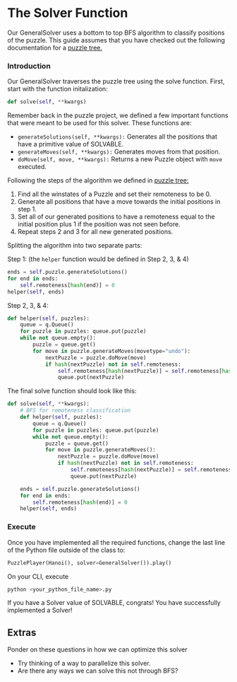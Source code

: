 # The Solver Function

Our GeneralSolver uses a bottom to top BFS algorithm to classify positions of the puzzle. This guide assumes that you have checked out the following documentation for a [puzzle tree.](https://nyc.cs.berkeley.edu/wiki/Puzzle_tree)

### Introduction
Our GeneralSolver traverses the puzzle tree using the solve function. First, start with the function initalization:
```python
def solve(self, **kwargs)
```

Remember back in the puzzle project, we defined a few important functions that were meant to be used for this solver. These functions are:
- ```generateSolutions(self, **kwargs):``` Generates all the positions that have a primitive value of SOLVABLE.
- ```generateMoves(self, **kwargs):``` Generates moves from that position.
- ```doMove(self, move, **kwargs):``` Returns a new Puzzle object with ```move``` executed. 

Following the steps of the algorithm we defined in [puzzle tree:](https://nyc.cs.berkeley.edu/wiki/Puzzle_tree)

1. Find all the winstates of a Puzzle and set their remoteness to be 0.
2. Generate all positions that have a move towards the initial positions in step 1.
3. Set all of our generated positions to have a remoteness equal to the initial position plus 1 if the position was not seen before.
4. Repeat steps 2 and 3 for all new generated positions.

Splitting the algorithm into two separate parts:

Step 1: (the ```helper``` function would be defined in Step 2, 3, & 4)
```python
ends = self.puzzle.generateSolutions()
for end in ends: 
    self.remoteness[hash(end)] = 0
helper(self, ends)
```

Step 2, 3, & 4: 
```python
def helper(self, puzzles):
    queue = q.Queue()
    for puzzle in puzzles: queue.put(puzzle)
    while not queue.empty():
        puzzle = queue.get()
        for move in puzzle.generateMoves(movetype="undo"):
            nextPuzzle = puzzle.doMove(move)
            if hash(nextPuzzle) not in self.remoteness:
                self.remoteness[hash(nextPuzzle)] = self.remoteness[hash(puzzle)] + 1
                queue.put(nextPuzzle)
```

The final solve function should look like this:
```python
def solve(self, **kwargs):
    # BFS for remoteness classification
    def helper(self, puzzles):
        queue = q.Queue()
        for puzzle in puzzles: queue.put(puzzle)
        while not queue.empty():
            puzzle = queue.get()
            for move in puzzle.generateMoves():
                nextPuzzle = puzzle.doMove(move)
                if hash(nextPuzzle) not in self.remoteness:
                    self.remoteness[hash(nextPuzzle)] = self.remoteness[hash(puzzle)] + 1
                    queue.put(nextPuzzle)

    ends = self.puzzle.generateSolutions()
    for end in ends: 
        self.remoteness[hash(end)] = 0
    helper(self, ends)
```

### Execute
Once you have implemented all the required functions, change the last line of the Python file outside of the class to:
```python
PuzzlePlayer(Hanoi(), solver=GeneralSolver()).play()
```
On your CLI, execute
```bash
python <your_python_file_name>.py
```
If you have a Solver value of SOLVABLE, congrats! You have successfully implemented a Solver!

## Extras
Ponder on these questions in how we can optimize this solver
- Try thinking of a way to parallelize this solver.
- Are there any ways we can solve this not through BFS?
